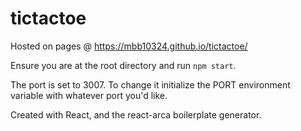 # tictactoe

Hosted on pages @ https://mbb10324.github.io/tictactoe/

Ensure you are at the root directory and run `npm start`.

The port is set to 3007. To change it initialize the PORT environment variable with whatever port you'd like.

Created with React, and the react-arca boilerplate generator.
